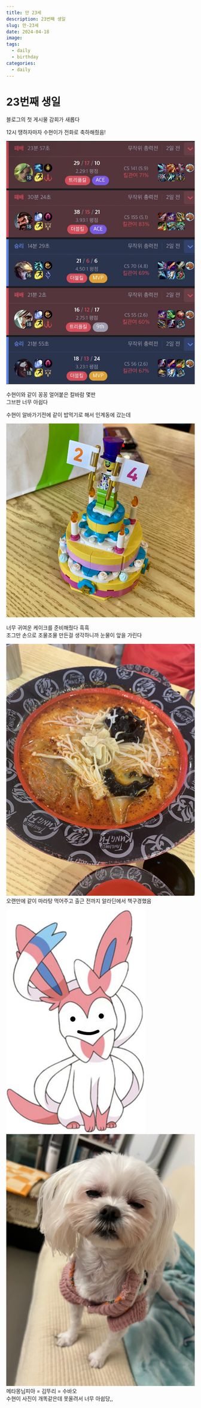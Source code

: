 ```yaml
---
title: 만 23세
description: 23번째 생일
slug: 만-23세
date: 2024-04-18
image:
tags:
  - daily
  - birthday
categories:
  - daily
---
```

# 23번째 생일

블로그의 첫 게시물 감회가 새롭다

12시 땡하자마자 수현이가 전화로 축하해줬음!

![Image 1](1.jpeg)

수현이와 같이 꽁꽁 얼어붙은 칼바람 몇판\
그브판 너무 아쉽다

수현이 알바가기전에 같이 밥먹기로 해서 인계동에 갔는데

![Image 2](2.jpeg)

너무 귀여운 케이크를 준비해줬다 흑흑\
조그만 손으로 조물조물 만든걸 생각하니까 눈물이 앞을 가린다

![Image 3](3.jpeg) 
오랜만에 같이 마라탕 먹어주고 출근 전까지 알라딘에서 책구경했음

![Image 4](4.jpg) ![Image 5](5.jpg) 
메타몽님피아 = 김뚜리 = 수바오\
수현이 사진이 개똑같은데 못올려서 너무 아쉽당,,

